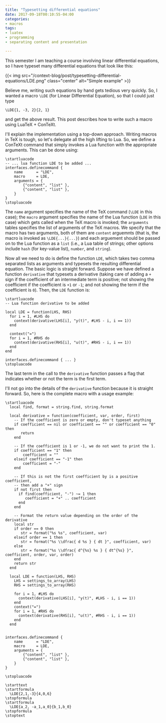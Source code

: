```yaml
---
title: "Typesetting differential equations"
date: 2017-09-18T00:10:55-04:00
categories:
- macros
tags:
- luatex
- programming
- separating content and presentation

---
```


This semester I am teaching a course involving linear differential equations,
so I have typeset many differential equations that look like this:

{{< img src="/context-blog/post/typesetting-differential-equations/LDE.png" class="center" alt="Simple example" >}}

Believe me, writing such equations by hand gets tedious very quickly. So, I
wanted a macro `\LDE` (for Linear Differential Equation), so that I
could just type

<!--
\LDE{1, -3, 2}{2, 1}
-->
<pre><code><span class="Statement">\LDE</span><span class="Delimiter">{</span>1, -3, 2<span class="Delimiter">}{</span>2, 1<span class="Delimiter">}</span>
</code></pre>

and get the above result. This post describes how to write such a macro using
LuaTeX + ConTeXt.

<!--more-->

I'll explain the implementation using a top-down approach. Writing macros in
TeX is tough, so let's delegate all the high lifting to Lua. So, we define a
ConTeXt command that simply invokes a Lua function with the appropriate
arguments. This can be done using:

<!--
\startluacode
-- ... lua function LDE to be added ...
interfaces.definecommand {
    name      = "LDE",
    macro     = LDE,
    arguments = {
        {"content", "list" },
        {"content", "list" },
    }
}
\stopluacode
-->

<pre><code><span class="Identifier">\startluacode</span>
<span class="Comment">-- ... lua function LDE to be added ...</span>
interfaces.definecommand <span class="Structure">{</span>
    name      = <span class="String">&quot;LDE&quot;</span>,
    macro     = LDE,
    arguments = <span class="Structure">{</span>
        <span class="Structure">{</span><span class="String">&quot;content&quot;</span>, <span class="String">&quot;list&quot;</span> <span class="Structure">}</span>,
        <span class="Structure">{</span><span class="String">&quot;content&quot;</span>, <span class="String">&quot;list&quot;</span> <span class="Structure">}</span>,
    <span class="Structure">}</span>
<span class="Structure">}</span>
<span class="Identifier">\stopluacode</span>
</code></pre>

The `name` argument specifies the name of the TeX command (`\LDE` in this case); the `macro` argument specifies the name of the Lua function (`LDE` in this case) which gets called when the TeX macro is invoked; the `arguments` tables specifies the list of arguments of the TeX macros. We specify that the macro has two arguments, both of them are `content` arguemnts (that is, the macro is invoked as `\LDE{...}{...}`) and each arguement should be passed on to the Lua function as a `list` (i.e., a Lua table of strings; other options include `hash` (for key-value list), `number`, and `string`). 

Now all we need to do is define the function `LDE`, which takes two comma
separated lists as arguments and typesets the resulting differential equation.
The basic logic is straight forward. Suppose we have defined a function
`derivative` that typesets a derivative (taking care of adding a `+` sign if
the coefficient of an intermediate term is positive; not showing the
coefficient if the coefficient is `+1` or `-1`; and not showing the term if
the coefficient is `0`). Then, the `LDE` function is:

<!--
\startluacode
-- Lua function derivative to be added

local LDE = function(LHS, RHS)
  for i = 1, #LHS do
    context(derivative(LHS[i], "y(t)", #LHS - i, i == 1))
  end

  context("=")
  for i = 1, #RHS do
    context(derivative(RHS[i], "u(t)", #RHS - i, i == 1))
  end
end

interfaces.definecommand { ... } 
\stopluacode
-->
<pre><code><span class="Identifier">\startluacode</span>
<span class="Comment">-- Lua function derivative to be added</span>

<span class="Statement">local</span> LDE = <span class="Function">function</span>(LHS, RHS)
  <span class="Repeat">for</span> i = 1, #LHS <span class="Statement">do</span>
    context(derivative(LHS[i], <span class="String">&quot;y(t)&quot;</span>, #LHS - i, i == 1))
  <span class="Statement">end</span>

  context(<span class="String">&quot;=&quot;</span>)
  <span class="Repeat">for</span> i = 1, #RHS <span class="Statement">do</span>
    context(derivative(RHS[i], <span class="String">&quot;u(t)&quot;</span>, #RHS - i, i == 1))
  <span class="Statement">end</span>
<span class="Function">end</span>

interfaces.definecommand <span class="Structure">{</span> ... <span class="Structure">}</span>
<span class="Identifier">\stopluacode</span>
</code></pre>

The last term in the call to the `derivative` function passes a flag that
indicates whether or not the term is the first term.

I'll not go into the details of the `derivative` function because it is
straight forward. So, here is the complete macro with a usage example:

<!--
\startluacode
  local find, format = string.find, string.format

  local derivative = function(coefficient, var, order, first)
    -- If the coefficient is zero or empty, don't typeset anything
    if coefficient == nil or coefficient == "" or coefficient == "0" then
       return
    end

    -- If the coefficient is 1 or -1, we do not want to print the 1.
    if coefficient == "1" then 
        coefficient = "" 
    elseif coefficient == "-1" then
        coefficient = "-"
    end

    -- If this is not the first coefficient by is a positive coefficient, 
    -- then add a "+" sign
    if not first then
      if find(coefficient, "-") ~= 1 then
         coefficient = "+" .. coefficient
      end   
    end

    -- Format the return value depending on the order of the derivative
    local str 
    if order == 0 then
       str = format("%s %s", coefficient, var)
    elseif order == 1 then
       str = format("%s \\dfrac{ d %s } { dt }", coefficient, var)
    else
       str = format("%s \\dfrac{ d^{%s} %s } { dt^{%s} }", coefficient, order, var, order)
    end
    return str
  end

  local LDE = function(LHS, RHS)
    LHS = settings_to_array(LHS)
    RHS = settings_to_array(RHS)

    for i = 1, #LHS do
      context(derivative(LHS[i], "y(t)", #LHS - i, i == 1))
    end
    context("=")
    for i = 1, #RHS do
      context(derivative(RHS[i], "u(t)", #RHS - i, i == 1))
    end
  end


interfaces.definecommand {
    name      = "LDE",
    macro     = LDE,
    arguments = {
        {"content", "string" },
        {"content", "string" },
    }
}

\stopluacode

\starttext
\startformula
  \LDE{2,1,-3}{4,0,6}
\stopformula
\startformula
  \LDE{a_2, -a_1,a_0}{b_1,b_0}
\stopformula
\stoptext
-->

<pre><code><span class="Identifier">\startluacode</span>
  <span class="Statement">local</span> find, format = <span class="Identifier">string.find</span>, <span class="Identifier">string.format</span>

  <span class="Statement">local</span> derivative = <span class="Function">function</span>(coefficient, var, order, first)
    <span class="Comment">-- If the coefficient is zero or empty, don't typeset anything</span>
    <span class="Conditional">if</span> coefficient == <span class="Constant">nil</span> <span class="Operator">or</span> coefficient == <span class="String">&quot;&quot;</span> <span class="Operator">or</span> coefficient == <span class="String">&quot;0&quot;</span> <span class="Conditional">then</span>
       <span class="Statement">return</span>
    <span class="Conditional">end</span>

    <span class="Comment">-- If the coefficient is 1 or -1, we do not want to print the 1.</span>
    <span class="Conditional">if</span> coefficient == <span class="String">&quot;1&quot;</span> <span class="Conditional">then</span>
        coefficient = <span class="String">&quot;&quot;</span>
    <span class="Conditional">elseif</span> coefficient == <span class="String">&quot;-1&quot;</span> <span class="Conditional">then</span>
        coefficient = <span class="String">&quot;-&quot;</span>
    <span class="Conditional">end</span>

    <span class="Comment">-- If this is not the first coefficient by is a positive coefficient, </span>
    <span class="Comment">-- then add a &quot;+&quot; sign</span>
    <span class="Conditional">if</span> <span class="Operator">not</span> first <span class="Conditional">then</span>
      <span class="Conditional">if</span> find(coefficient, <span class="String">&quot;-&quot;</span>) ~= 1 <span class="Conditional">then</span>
         coefficient = <span class="String">&quot;+&quot;</span> .. coefficient
      <span class="Conditional">end</span>
    <span class="Conditional">end</span>

    <span class="Comment">-- Format the return value depending on the order of the derivative</span>
    <span class="Statement">local</span> str
    <span class="Conditional">if</span> order == 0 <span class="Conditional">then</span>
       str = format(<span class="String">&quot;%s %s&quot;</span>, coefficient, var)
    <span class="Conditional">elseif</span> order == 1 <span class="Conditional">then</span>
       str = format(<span class="String">&quot;%s </span><span class="SpecialChar">\\</span><span class="String">dfrac{ d %s } { dt }&quot;</span>, coefficient, var)
    <span class="Conditional">else</span>
       str = format(<span class="String">&quot;%s </span><span class="SpecialChar">\\</span><span class="String">dfrac{ d^{%s} %s } { dt^{%s} }&quot;</span>, coefficient, order, var, order)
    <span class="Conditional">end</span>
    <span class="Statement">return</span> str
  <span class="Function">end</span>

  <span class="Statement">local</span> LDE = <span class="Function">function</span>(LHS, RHS)
    LHS = settings_to_array(LHS)
    RHS = settings_to_array(RHS)

    <span class="Repeat">for</span> i = 1, #LHS <span class="Statement">do</span>
      context(derivative(LHS[i], <span class="String">&quot;y(t)&quot;</span>, #LHS - i, i == 1))
    <span class="Statement">end</span>
    context(<span class="String">&quot;=&quot;</span>)
    <span class="Repeat">for</span> i = 1, #RHS <span class="Statement">do</span>
      context(derivative(RHS[i], <span class="String">&quot;u(t)&quot;</span>, #RHS - i, i == 1))
    <span class="Statement">end</span>
  <span class="Function">end</span>


interfaces.definecommand <span class="Structure">{</span>
    name      = <span class="String">&quot;LDE&quot;</span>,
    macro     = LDE,
    arguments = <span class="Structure">{</span>
        <span class="Structure">{</span><span class="String">&quot;content&quot;</span>, <span class="String">&quot;list&quot;</span> <span class="Structure">}</span>,
        <span class="Structure">{</span><span class="String">&quot;content&quot;</span>, <span class="String">&quot;list&quot;</span> <span class="Structure">}</span>,
    <span class="Structure">}</span>
<span class="Structure">}</span>

<span class="Identifier">\stopluacode</span>

<span class="PreProc">\starttext</span>
<span class="Identifier">\startformula</span>
<span class="String">  </span><span class="Statement">\LDE</span><span class="String">{2,1,-3}{4,0,6}</span>
<span class="Identifier">\stopformula</span>
<span class="Identifier">\startformula</span>
<span class="String">  </span><span class="Statement">\LDE</span><span class="String">{a_2, -a_1,a_0}{b_1,b_0}</span>
<span class="Identifier">\stopformula</span>
<span class="PreProc">\stoptext</span>
</code></pre>
